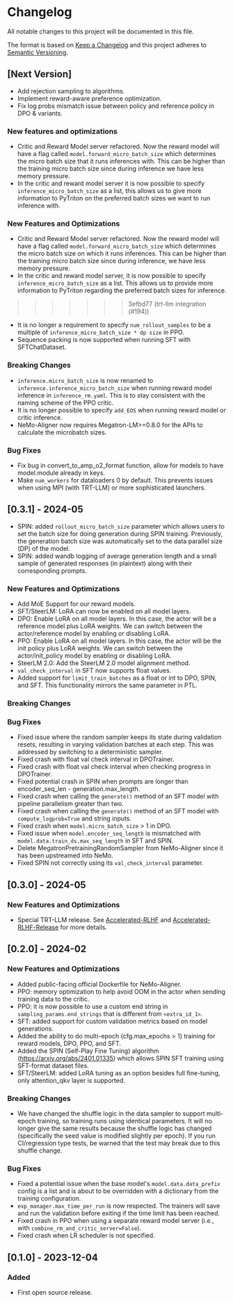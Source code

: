 # Changelog
All notable changes to this project will be documented in this file.

The format is based on [Keep a Changelog](https://keepachangelog.com/en/1.0.0/) and this project adheres to [Semantic Versioning](https://semver.org/spec/v2.0.0.html).

## [Next Version]
- Add rejection sampling to algorithms. 
- Implement reward-aware preference optimization.
- Fix log probs mismatch issue between policy and reference policy in DPO & variants.

### New features and optimizations
- Critic and Reward Model server refactored. Now the reward model will have a flag called `model.forward_micro_batch_size` which determines the micro batch size that it runs inferences with. This can be higher than the training micro batch size since during inference we have less memory pressure.
- In the critic and reward model server it is now possible to specify `inference_micro_batch_size` as a list, this allows us to give more information to PyTriton on the preferred batch sizes we want to run inference with.
  
### New Features and Optimizations
- Critic and Reward Model server refactored. Now the reward model will have a flag called `model.forward_micro_batch_size` which determines the micro batch size on which it runs inferences. This can be higher than the training micro batch size since during inference, we have less memory pressure.
- In the critic and reward model server, it is now possible to specify `inference_micro_batch_size` as a list.  This allows us to provide more information to PyTriton regarding the preferred batch sizes for inference.
>>>>>>> 3efbd77 (trt-llm integration (#194))
- It is no longer a requirement to specify `num_rollout_samples` to be a multiple of `inference_micro_batch_size * dp size` in PPO.
- Sequence packing is now supported when running SFT with SFTChatDataset.

### Breaking Changes
- `inference.micro_batch_size` is now renamed to `inference.inference_micro_batch_size` when running reward model inference in `inference_rm.yaml`.  This is to stay consistent with the naming scheme of the PPO critic.
- It is no longer possible to specify `add_EOS` when running reward model or critic inference.
- NeMo-Aligner now requires Megatron-LM>=0.8.0 for the APIs to calculate the microbatch sizes.

### Bug Fixes
- Fix bug in convert_to_amp_o2_format function, allow for models to have model.module already in keys.
- Make `num_workers` for dataloaders 0 by default. This prevents issues when using MPI (with TRT-LLM) or more sophisticated launchers.

## [0.3.1] - 2024-05
- SPIN: added `rollout_micro_batch_size` parameter which allows users to set the batch size for doing generation during SPIN training. Previously, the generation batch size was automatically set to the data parallel size (DP) of the model.
- SPIN: added wandb logging of average generation length and a small sample of generated responses (in plaintext) along with their corresponding prompts.

### New Features and Optimizations
- Add MoE Support for our reward models.
- SFT/SteerLM: LoRA can now be enabled on all model layers.
- DPO: Enable LoRA on all model layers. In this case, the actor will be a reference model plus LoRA weights. We can switch between the actor/reference model by enabling or disabling LoRA.
- PPO: Enable LoRA on all model layers. In this case, the actor will be the init policy plus LoRA weights. We can switch between the actor/init_policy model by enabling or disabling LoRA.
- SteerLM 2.0: Add the SteerLM 2.0 model alignment method.
- `val_check_interval` in SFT now supports float values.
- Added support for `limit_train_batches` as a float or int to DPO, SPIN, and SFT. This functionality mirrors the same parameter in PTL.

### Breaking Changes

### Bug Fixes
- Fixed issue where the random sampler keeps its state during validation resets, resulting in varying validation batches at each step. This was addressed by switching to a deterministic sampler.
- Fixed crash with float val check interval in DPOTrainer.
- Fixed crash with float val check interval when checking progress in DPOTrainer.
- Fixed potential crash in SPIN when prompts are longer than encoder_seq_len - generation.max_length.
- Fixed crash when calling the `generate()` method of an SFT model with pipeline parallelism greater than two.
- Fixed crash when calling the `generate()` method of an SFT model with `compute_logprob=True` and string inputs.
- Fixed crash when `model.micro_batch_size` > 1 in DPO.
- Fixed issue when `model.encoder_seq_length` is mismatched with `model.data.train_ds.max_seq_length` in SFT and SPIN.
- Delete MegatronPretrainingRandomSampler from NeMo-Aligner since it has been upstreamed into NeMo.
- Fixed SPIN not correctly using its `val_check_interval` parameter.

## [0.3.0] - 2024-05

### New Features and Optimizations
- Special TRT-LLM release. See [Accelerated-RLHF](https://github.com/NVIDIA/NeMo-Aligner/blob/v0.3.0.trtllm/Accelerated-RLHF.md) and [Accelerated-RLHF-Release](https://github.com/NVIDIA/NeMo-Aligner/releases/tag/v0.3.0.trtllm) for more details.

## [0.2.0] - 2024-02
### New Features and Optimizations
- Added public-facing official Dockerfile for NeMo-Aligner.
- PPO: memory optimization to help avoid OOM in the actor when sending training data to the critic.
- PPO: it is now possible to use a custom end string in `sampling_params.end_strings` that is different from `<extra_id_1>`.
- SFT: added support for custom validation metrics based on model generations.
- Added the ability to do multi-epoch (cfg.max_epochs > 1) training for reward models, DPO, PPO, and SFT.
- Added the SPIN (Self-Play Fine Tuning) algorithm (https://arxiv.org/abs/2401.01335) which allows SPIN SFT training using SFT-format dataset files.
- SFT/SteerLM: added LoRA tuning as an option besides full fine-tuning, only attention_qkv layer is supported.

### Breaking Changes
- We have changed the shuffle logic in the data sampler to support multi-epoch training, so training runs using identical parameters. It will no longer give the same results because the shuffle logic has changed (specifically the seed value is modified slightly per epoch). If you run CI/regression type tests, be warned that the test may break due to this shuffle change.

### Bug Fixes
- Fixed a potential issue when the base model's `model.data.data_prefix` config is a list and is about to be overridden with
a dictionary from the training configuration.
- `exp_manager.max_time_per_run` is now respected. The trainers will save and run the validation before exiting if the time limit has been reached.
- Fixed crash in PPO when using a separate reward model server (i.e., with `combine_rm_and_critic_server=False`).
- Fixed crash when LR scheduler is not specified.

## [0.1.0] - 2023-12-04
### Added
- First open source release.

